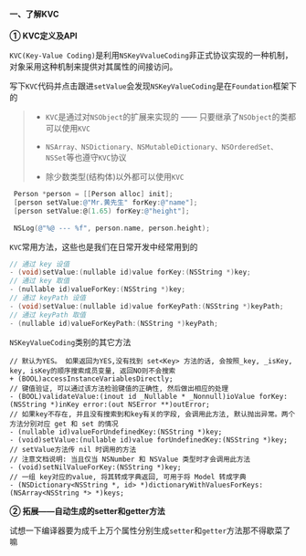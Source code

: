 #### 一、了解KVC

**① KVC定义及API**

`KVC(Key-Value Coding)`是利用`NSKeyVvalueCoding`非正式协议实现的一种机制，对象采用这种机制来提供对其属性的间接访问。

写下`KVC`代码并点击跟进`setValue`会发现`NSKeyValueCoding`是在`Foundation`框架下的

>- `KVC`是通过对`NSObject`的扩展来实现的 —— 只要继承了`NSObject`的类都可以使用`KVC`
>
>- `NSArray、NSDictionary、NSMutableDictionary、NSOrderedSet、NSSet`等也遵守`KVC`协议
>- 除少数类型(结构体)以外都可以使用`KVC`

```objective-c
 Person *person = [[Person alloc] init];
 [person setValue:@"Mr.黄先生" forKey:@"name"];
 [person setValue:@(1.65) forKey:@"height"];
    
 NSLog(@"%@ --- %f", person.name, person.height);
```

`KVC`常用方法，这些也是我们在日常开发中经常用到的

```objective-c
// 通过 key 设值
- (void)setValue:(nullable id)value forKey:(NSString *)key;
// 通过 key 取值
- (nullable id)valueForKey:(NSString *)key;
// 通过 keyPath 设值
- (void)setValue:(nullable id)value forKeyPath:(NSString *)keyPath;
// 通过 keyPath 取值
- (nullable id)valueForKeyPath:(NSString *)keyPath;
```

`NSKeyValueCoding`类别的其它方法

```objc
// 默认为YES。 如果返回为YES,没有找到 set<Key> 方法的话, 会按照_key, _isKey, key, isKey的顺序搜索成员变量, 返回NO则不会搜索
+ (BOOL)accessInstanceVariablesDirectly;
// 键值验证, 可以通过该方法检验键值的正确性, 然后做出相应的处理
- (BOOL)validateValue:(inout id _Nullable * _Nonnull)ioValue forKey:(NSString *)inKey error:(out NSError **)outError;
// 如果key不存在, 并且没有搜索到和key有关的字段, 会调用此方法, 默认抛出异常。两个方法分别对应 get 和 set 的情况
- (nullable id)valueForUndefinedKey:(NSString *)key;
- (void)setValue:(nullable id)value forUndefinedKey:(NSString *)key;
// setValue方法传 nil 时调用的方法
// 注意文档说明: 当且仅当 NSNumber 和 NSValue 类型时才会调用此方法
- (void)setNilValueForKey:(NSString *)key;
// 一组 key对应的value, 将其转成字典返回, 可用于将 Model 转成字典
- (NSDictionary<NSString *, id> *)dictionaryWithValuesForKeys:(NSArray<NSString *> *)keys;
```

**② 拓展——自动生成的setter和getter方法**

试想一下编译器要为成千上万个属性分别生成`setter`和`getter`方法那不得歇菜了嘛